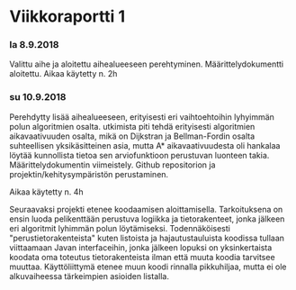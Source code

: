 # Viikkoraportti 1

### la 8.9.2018
Valittu aihe ja aloitettu aihealueeseen perehtyminen. Määrittelydokumentti aloitettu. 
Aikaa käytetty n. 2h

### su 10.9.2018
Perehdytty lisää aihealueeseen, erityisesti eri vaihtoehtoihin lyhyimmän polun algoritmien osalta. 
utkimista piti tehdä erityisesti algoritmien aikavaativuuden osalta, mikä on Dijkstran ja Bellman-Fordin osalta suhteellisen yksikäsitteinen asia, mutta A* aikavaativuudesta oli hankalaa löytää kunnollista tietoa sen arviofunktioon perustuvan luonteen takia. 
Määrittelydokumentin viimeistely.
Github repositorion ja projektin/kehitysympäristön perustaminen. 

Aikaa käytetty n. 4h

Seuraavaksi projekti etenee koodaamisen aloittamisella. Tarkoituksena on ensin luoda pelikenttään perustuva logiikka ja tietorakenteet, jonka jälkeen eri algoritmit lyhimmän polun löytämiseksi.
Todennäköisesti "perustietorakenteista" kuten listoista ja hajautustauluista koodissa tullaan viittaamaan Javan interfaceihin, jonka jälkeen lopuksi on yksinkertaista koodata oma toteutus tietorakenteista ilman että muuta koodia tarvitsee muuttaa. 
Käyttöliittymä etenee muun koodi rinnalla pikkuhiljaa, mutta ei ole alkuvaiheessa tärkeimpien asioiden listalla. 
